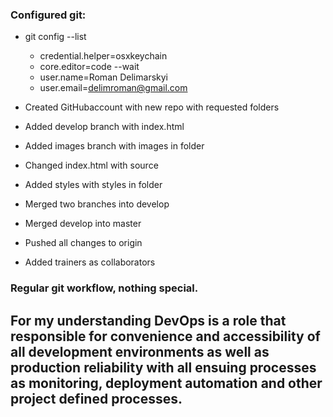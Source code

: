### Configured git:

  - git config --list
	- credential.helper=osxkeychain
	- core.editor=code --wait
	- user.name=Roman Delimarskyi
	- user.email=delimroman@gmail.com
	

- Created GitHubaccount with new repo with requested folders
- Added develop branch with index.html
- Added images branch with images in folder
- Changed index.html with  source 
- Added styles with styles in folder 
- Merged two branches into develop 
- Merged develop into master
- Pushed all changes to origin 
- Added trainers as collaborators 

### Regular git workflow, nothing special.


## For my understanding DevOps is a role that responsible for convenience and accessibility of all development environments as well as production reliability with all ensuing processes as monitoring, deployment automation and other project defined processes.

